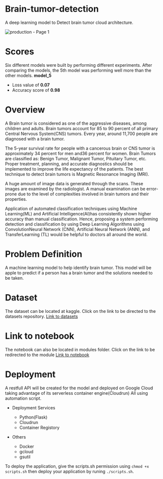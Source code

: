 # Brain-tumor-detection
A deep learning model to Detect brain tumor cloud architecture.

![production - Page 1](https://user-images.githubusercontent.com/74520811/137378929-fb5307ea-4200-4065-a564-8eb046e4118c.png)

# Scores
Six different models were built by performing different experiments. After comparing the models, the 5th model was performing well more than the other models.
**model_5**
* Loss value of **0.07**
* Accuracy score of **0.98**

# Overview
A Brain tumor is considered as one of the aggressive diseases, among children and adults. Brain tumors account for 85 to 90 percent of all primary Central Nervous System(CNS) tumors. Every year, around 11,700 people are diagnosed with a brain tumor.


The 5-year survival rate for people with a cancerous brain or CNS tumor is approximately 34 percent for men and36 percent for women. Brain Tumors are classified as: Benign Tumor, Malignant Tumor, Pituitary Tumor, etc. Proper treatment, planning, and accurate diagnostics should be implemented to improve the life expectancy of the patients. The best technique to detect brain tumors is Magnetic Resonance Imaging (MRI).

A huge amount of image data is generated through the scans. These images are examined by the radiologist. A manual examination can be error-prone due to the level of complexities involved in brain tumors and their properties.

Application of automated classification techniques using Machine Learning(ML) and Artificial Intelligence(AI)has consistently shown higher accuracy than manual classification. Hence, proposing a system performing detection and classification by using Deep Learning Algorithms using ConvolutionNeural Network (CNN), Artificial Neural Network (ANN), and TransferLearning (TL) would be helpful to doctors all around the world.


# Problem Definition
A machine learning model to help identify brain tumor. This model will be apple to predict if a person has a brain tumor and the solutions needed to be taken.

# Dataset
The dataset can be located at kaggle. Click on the link to be directed to the datasets repository. [Link to datasets](https://www.kaggle.com/ahmedhamada0/brain-tumor-detection)

# Link to notebook
The notebook can also be located in modules folder. Click on the link to be redirected to the module [Link to notebook](https://github.com/debcloud/Brain-tumor-detection/blob/main/modules/tumor.ipynb)

# Deployment
A restfull API will be created for the model and deployed on Google Cloud taking advantage of its serverless container engine(Cloudrun) All using automation script.

* Deployment Services
  * Python(Flask)
  * Cloudrun
  * Container Registory

* Others
  * Docker
  * gcloud
  * gsutil

To deploy the application, give the scripts.sh permission using `chmod +x scripts.sh` then deploy your application by runing `./scripts.sh`.


